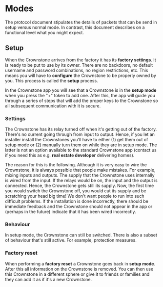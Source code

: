 # Modes

The protocol document stipulates the details of packets that can be send in setup versus normal mode. 
In contrast, this document describes on a functional level what you might expect.

## Setup

When the Crownstone arrives from the factory it has its **factory settings**. It is ready to be put to use by its owner. 
There are no backdoors, no default username and password combinations, no region restrictions, etc.
This means you will have to **configure** the Crownstone to be properly owned by you. This process is called the **setup** process.

In the Crownstone app you will see that a Crownstone is in the **setup mode** when you press the "+" token to add one. 
After this, the app will guide you through a series of steps that will add the proper keys to the Crownstone so all subsequent communication with it is secure.

### Settings

The Crownstone has its relay turned off when it's getting out of the factory. There's no current going through from input to output. 
Hence, if you let an installer install the Crownstones you'll have to either (1) get them out of setup mode or (2) manually turn them on while they are in 
setup mode. The latter is not an option available to the standard Crownstone app (contact us if you need this as e.g. **real estate developer** delivering homes).

The reason for this is the following. Although it is very easy to wire the Crownstone, it is always possible that people make mistakes. 
For example, mixing inputs and outputs. The supply that the Crownstone uses internally is wired from the input. If the relays would be on, the input and the output
is connected. Hence, the Crownstone gets still its supply. Now, the first time you would switch the Crownstone off, you would cut its supply and be scratching 
your head big time! We don't want people to run into such difficult problems. If the installation is done incorrectly, there should be immediate feedback and the 
Crownstone should not appear in the app or (perhaps in the future) indicate that it has been wired incorrectly.

### Behaviour

In setup mode, the Crownstone can still be switched. There is also a subset of behaviour that's still active. For example, protection measures.

### Factory reset

When performing a **factory reset** a Crownstone goes back in **setup mode**. After this all information on the Crownstone is removed. 
You can then use this Crownstone in a different sphere or give it to friends or families and they can add it as if it's a new Crownstone.
